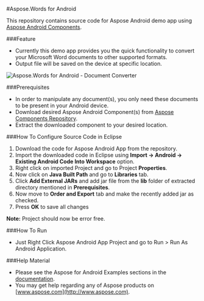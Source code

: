 #Aspose.Words for Android

This repository contains source code for Aspose Android demo app using [Aspose Android Components](http://www.aspose.com/community/files/74/android-components/default.aspx). 

###Feature
- Currently this demo app provides you the quick functionality to convert your Microsoft Word documents to other supported formats. 
- Output file will be saved on the device at specific location.

![Aspose.Words for Android - Document Converter](http://www.aspose.com/Aspose.Android/Images/Aspose.Words.Android.jpg)

###Prerequisites
- In order to manipulate any document(s), you only need these documents to be present in your Android device.
- Download desired Aspose Android Component(s) from [Aspose Components Repository](http://www.aspose.com/community/files/74/android-components/default.aspx).
- Extract the downloaded component to your desired location.

###How To Configure Source Code in Eclipse
1. Download the code for Aspose Android App from the repository.
2. Import the downloaded code in Eclipse using **Import -> Android -> Existing Android Code Into Workspace** option.
3. Right click on imported Project and go to Project **Properties**.
4. Now click on **Java Built Path** and go to **Libraries** tab.
5. Click **Add External JARs** and add jar file from the **lib** folder of extracted directory mentioned in **Prerequisites**.
6. Now move to **Order and Export** tab and make the recently added jar as checked.
7. Press **OK** to save all changes

**Note:** Project should now be error free.

###How To Run
- Just Right Click Aspose Android App Project and go to Run > Run As Android Application.

###Help Material
- Please see the Aspose for Android Examples sections in the [documentation](http://www.aspose.com/docs/dashboard.action).
- You may get help regarding any of Aspose products on [www.aspose.com](http://www.aspose.com).
